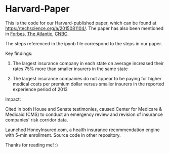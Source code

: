 # Harvard-Paper

This is the code for our Harvard-published paper, which can be found at https://techscience.org/a/2015081104/. The paper has also been mentioned in [Forbes](https://www.forbes.com/sites/sarahhedgecock/2015/08/28/how-two-harvard-grads-want-to-change-the-face-of-health-insurance/#62881bea4d6a), [The Atlantic](theatlantic.com/technology/archive/2015/11/the-algorithm-that-will-buy-you-health-insurance-honeyinsured/414765/), [CNBC](http://www.cnbc.com/2015/08/28/whos-charging-more-for-obamacare-plans-surprise.html).

The steps referenced in the ipynb file correspond to the steps in our paper.

Key findings:

1. The largest insurance company in each state on average increased their rates 75% more than smaller insurers in the same state

2. The largest insurance companies do not appear to be paying for higher medical costs per premium dollar versus smaller insurers in the reported experience period of 2013

Impact:

Cited in both House and Senate testimonies, caused Center for Medicare & Medicaid (CMS) to conduct an emergency review and revision of insurance companies' risk corridor data.

Launched HoneyInsured.com, a health insurance recommendation engine with 5-min enrollment. Source code in other repository.

Thanks for reading me! :)
